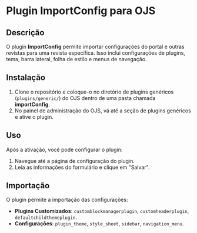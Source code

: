 # Plugin ImportConfig para OJS

## Descrição

O plugin **ImportConfig** permite importar configurações do portal e outras revistas para uma revista específica. Isso inclui configurações de plugins, tema, barra lateral, folha de estilo e menus de navegação.

## Instalação

1. Clone o repositório e coloque-o no diretório de plugins genéricos (`plugins/generic/`) do OJS dentro de uma pasta chamada **importConfig**.
2. No painel de administração do OJS, vá até a seção de plugins genéricos e ative o plugin.

## Uso

Após a ativação, você pode configurar o plugin:

1. Navegue até a página de configuração do plugin.
2. Leia as informações do formulário e clique em "Salvar".

## Importação

O plugin permite a importação das configurações:
- **Plugins Customizados**: `customblockmanagerplugin`, `customheaderplugin`, `defaultchildthemeplugin`.
- **Configurações**: `plugin_theme`, `style_sheet`, `sidebar`, `navigation_menu`.
